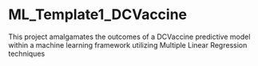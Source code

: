 # ML_Template1_DCVaccine
This project amalgamates the outcomes of a DCVaccine predictive model within a machine learning framework utilizing Multiple Linear Regression techniques
